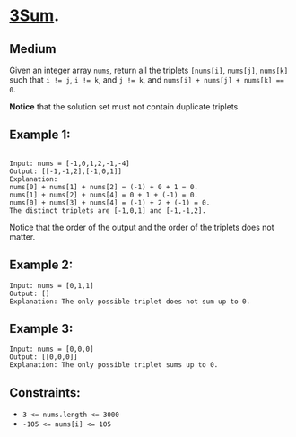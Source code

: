 # [3Sum](https://leetcode.com/problems/3sum/description/).

## Medium

Given an integer array `nums`, return all the triplets `[nums[i]`, `nums[j]`, `nums[k]` such that `i != j`, `i != k`, and `j != k`, and `nums[i] + nums[j] + nums[k] == 0`.

**Notice** that the solution set must not contain duplicate triplets.

## Example 1:

```

Input: nums = [-1,0,1,2,-1,-4]
Output: [[-1,-1,2],[-1,0,1]]
Explanation:
nums[0] + nums[1] + nums[2] = (-1) + 0 + 1 = 0.
nums[1] + nums[2] + nums[4] = 0 + 1 + (-1) = 0.
nums[0] + nums[3] + nums[4] = (-1) + 2 + (-1) = 0.
The distinct triplets are [-1,0,1] and [-1,-1,2].
```

Notice that the order of the output and the order of the triplets does not matter.

## Example 2:

```
Input: nums = [0,1,1]
Output: []
Explanation: The only possible triplet does not sum up to 0.

```

## Example 3:

```
Input: nums = [0,0,0]
Output: [[0,0,0]]
Explanation: The only possible triplet sums up to 0.
```

## Constraints:

- `3 <= nums.length <= 3000`
- `-105 <= nums[i] <= 105`
